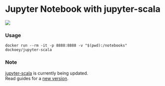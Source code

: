 # Jupyter Notebook with jupyter-scala

[![](https://badge.imagelayers.io/dockoey/jupyter-scala:latest.svg)](https://imagelayers.io/?images=dockoey/jupyter-scala:latest 'Get your own badge on imagelayers.io')

### Usage

```shell
docker run --rm -it -p 8888:8888 -v "$(pwd):/notebooks" dockoey/jupyter-scala
```

### Note
  [jupyter-scala](https://github.com/alexarchambault/jupyter-scala) is currently being updated.  
  Read guides for a [new version](https://github.com/alexarchambault/jupyter-scala/tree/topic/update-readme).
